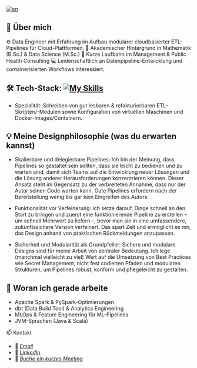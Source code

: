[![en](https://img.shields.io/badge/lang-en-red.svg)](https://github.com/Shegzimus/shegzimus/blob/main/README.md)

## 🌟 Über mich
⚙️ Data Engineer mit Erfahrung im Aufbau modularer cloudbasierter ETL-Pipelines für Cloud-Plattformen.
🔢 Akademischer Hintergrund in Mathematik (B.Sc.) & Data Science (M.Sc.)
💼 Kurze Laufbahn im Management & Public Health Consulting
💻 Leidenschaftlich an Datenpipeline-Entwicklung und containerisierten Workflows interessiert.

## 🛠️ Tech-Stack: [![My Skills](https://skillicons.dev/icons?i=py,r,terraform,postgres,bash,docker,redis,github,git,gcp,aws,kafka,latex,vscode,windows )](https://skillicons.dev)
- Spezialität: Schreiben von gut lesbaren & refakturierbaren ETL-Skripten/-Modulen sowie Konfiguration von virtuellen Maschinen und Docker-Images/Containern.

## 💡 Meine Designphilosophie (was du erwarten kannst)
- Skalierbare und delegierbare Pipelines: Ich bin der Meinung, dass Pipelines so gestaltet sein sollten, dass sie leicht zu bedienen und zu warten sind, damit sich Teams auf die Entwicklung neuer Lösungen und die Lösung anderer Herausforderungen konzentrieren können. Dieser Ansatz steht im Gegensatz zu der verbreiteten Annahme, dass nur der Autor seinen Code warten kann. Gute Pipelines erfordern nach der Bereitstellung wenig bis gar kein Eingreifen des Autors.

- Funktionalität vor Verfeinerung: Ich setze darauf, Dinge schnell an den Start zu bringen und zuerst eine funktionierende Pipeline zu erstellen – um schnell Mehrwert zu liefern –, bevor man sie in eine umfassendere, zukunftssichere Version verfeinert. Das spart Zeit und ermöglicht es mir, das Design anhand von praktischen Rückmeldungen anzupassen.

- Sicherheit und Modularität als Grundpfeiler: Sichere und modulare Designs sind für meine Arbeit von zentraler Bedeutung. Ich lege (manchmal vielleicht zu viel) Wert auf die Umsetzung von Best Practices wie Secret Management, nicht fest codierten Pfaden und modularen Strukturen, um Pipelines robust, konform und pflegeleicht zu gestalten.

## 🔭 Woran ich gerade arbeite
- Apache Spark & PySpark-Optimierungen
- dbt (Data Build Tool) & Analytics Engineering
- MLOps & Feature Engineering für ML-Pipelines
- JVM-Sprachen (Java & Scala)

📫 Kontakt
- 📧 *[Email](segun.ajet@protonmail.com)*
- 💼 *[LinkedIn](https://www.linkedin.com/in/segun-ajet/)*
- 🦜 *[Buche ein kurzes Meeting](https://calendar.app.google/zEJVh3RVoMRD3odn6)*

